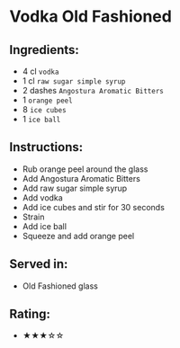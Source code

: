 # Vodka Old Fashioned

## Ingredients:
- 4 cl `vodka`
- 1 cl `raw sugar simple syrup`
- 2 dashes `Angostura Aromatic Bitters`
- 1 `orange peel`
- 8 `ice cubes`
- 1 `ice ball`

## Instructions:
- Rub orange peel around the glass
- Add Angostura Aromatic Bitters
- Add raw sugar simple syrup
- Add vodka
- Add ice cubes and stir for 30 seconds
- Strain
- Add ice ball
- Squeeze and add orange peel

## Served in:
- Old Fashioned glass

## Rating:
- ★★★☆☆